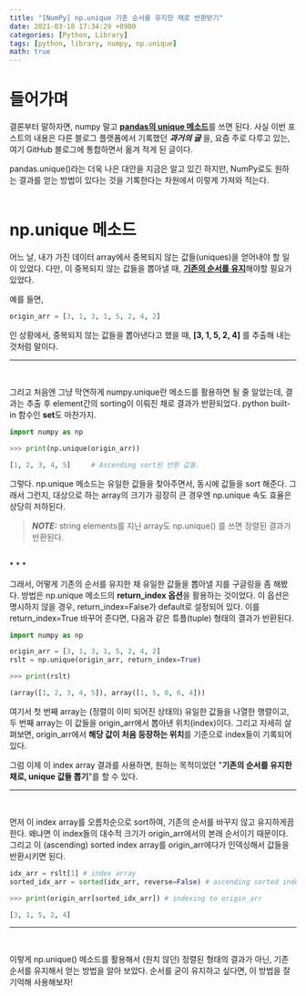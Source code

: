 ```yaml
---
title: "[NumPy] np.unique 기존 순서를 유지한 채로 반환받기"
date: 2021-03-18 17:34:29 +0900
categories: [Python, Library]
tags: [python, library, numpy, np.unique]
math: true
---
```


# 들어가며
결론부터 말하자면, numpy 말고 <u>**pandas의 unique 메소드**</u>를 쓰면 된다. 사실 이번 포스트의 내용은 다른 블로그 플랫폼에서 기록했던 ***과거의 글*** 을, 요즘 주로 다루고 있는, 여기 GitHub 블로그에 통합하면서 옮겨 적게 된 글이다. 
<br>

pandas.unique()라는 더욱 나은 대안을 지금은 알고 있긴 하지만, NumPy로도 원하는 결과를 얻는 방법이 있다는 것을 기록한다는 차원에서 이렇게 가져와 적는다.
<br><br>

# np.unique 메소드
어느 날, 내가 가진 데이터 array에서 중복되지 않는 값들(uniques)을 얻어내야 할 일이 있었다. 다만, 이 중복되지 않는 값들을 뽑아낼 때, <u>**기존의 순서를 유지**</u>해야할 필요가 있었다.
<br>

예를 들면,
```python
origin_arr = [3, 1, 3, 1, 5, 2, 4, 2]
```
인 상황에서, 중복되지 않는 값들을 뽑아낸다고 했을 때, **[3, 1, 5, 2, 4]** 를 추출해 내는 것처럼 말이다.
* * *
<br>

그리고 처음엔 그냥 막연하게 numpy.unique란 메소드를 활용하면 될 줄 알았는데, 결과는 추출 후 element간의 sorting이 이뤄진 채로 결과가 반환되었다. python built-in 함수인 **set**도 마찬가지.

```python
import numpy as np

>>> print(np.unique(origin_arr))

[1, 2, 3, 4, 5]     # Ascending sort된 반환 값들.
```

그렇다. np.unique 메소드는 유일한 값들을 찾아주면서, 동시에 값들을 sort 해준다. 그래서 그런지, 대상으로 하는 array의 크기가 굉장히 큰 경우엔 np.unique 속도 효율은 상당히 저하된다.
<br>

> **_NOTE:_** string elements를 지닌 array도 np.unique() 를 쓰면 정렬된 결과가 반환된다.
<br>
* * *
<br>

그래서, 어떻게 기존의 순서를 유지한 채 유일한 값들을 뽑아낼 지를 구글링을 좀 해봤다.
방법은 np.unique 메소드의 **return_index 옵션**을 활용하는 것이었다. 이 옵션은 명시하지 않을 경우, return_index=False가 default로 설정되어 있다. 이를 return_index=True 바꾸어 준다면, 다음과 같은 튜플(tuple) 형태의 결과가 반환된다.

```python
import numpy as np

origin_arr = [3, 1, 3, 1, 5, 2, 4, 2]
rslt = np.unique(origin_arr, return_index=True)

>>> print(rslt)

(array([1, 2, 3, 4, 5]), array([1, 5, 0, 6, 4]))
```

여기서 첫 번째 array는 (정렬이 이미 되어진 상태의) 유일한 값들을 나열한 행렬이고, 두 번째 array는 이 값들을 origin_arr에서 뽑아낸 위치(index)이다. 그리고 자세히 살펴보면, origin_arr에서 **해당 값이 처음 등장하는 위치**를 기준으로 index들이 기록되어 있다.
<br>

그럼 이제 이 index array 결과를 사용하면, 원하는 목적이었던 "**기존의 순서를 유지한 채로, unique 값들 뽑기**"를 할 수 있다.
* * *
<br>

먼저 이 index array를 오름차순으로 sort하여, 기존의 순서를 바꾸지 않고 유지하게끔 한다. 왜냐면 이 index들의 대수적 크기가 origin_arr에서의 본래 순서이기 때문이다. 그리고 이 (ascending) sorted index array를 origin_arr에다가 인덱싱해서 값들을 반환시키면 된다.

```python
idx_arr = rslt[1] # index array
sorted_idx_arr = sorted(idx_arr, reverse=False) # ascending sorted index array

>>> print(origin_arr[sorted_idx_arr]) # indexing to origin_arr

[3, 1, 5, 2, 4]
```

* * *
<br>

이렇게 np.unique() 메소드를 활용해서 (원치 않던) 정렬된 형태의 결과가 아닌, 기존 순서를 유지해서 얻는 방법을 알아 보았다. 순서를 굳이 유지하고 싶다면, 이 방법을 잘 기억해 사용해보자!